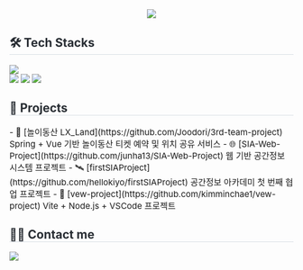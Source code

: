 <div align= "center">
    <img src="https://capsule-render.vercel.app/api?type=soft&color=000000&height=120&text=Hello&animation=blink&fontColor=fdc4df&fontSize=50" />
</div>

<div style="text-align: left;"> 
<h2 style="border-bottom: 1px solid #d8dee4; color: #282d33;"> 🛠️ Tech Stacks </h2>  
<div style="margin: ; text-align: left;">
    <img src="https://img.shields.io/badge/Apache Tomcat-F8DC75?style=for-the-badge&logo=Apache Tomcat&logoColor=white"> <br/>
    <img src="https://img.shields.io/badge/Java-007396?style=for-the-badge&logo=Java&logoColor=white">
    <img src="https://img.shields.io/badge/Javascript-F7DF1E?style=for-the-badge&logo=Javascript&logoColor=white">
    <img src="https://img.shields.io/badge/MySQL-4479A1?style=for-the-badge&logo=MySQL&logoColor=white">
</div>
</div>

<div style="text-align: left;">
<h2 style="border-bottom: 1px solid #d8dee4; color: #282d33;"> 📂 Projects </h2>  
<div style="text-align: left; font-size: 15px;">
- 🚀 [놀이동산 LX_Land](https://github.com/Joodori/3rd-team-project)  
  Spring + Vue 기반 놀이동산 티켓 예약 및 위치 공유 서비스  
- 🌐 [SIA-Web-Project](https://github.com/junha13/SIA-Web-Project)  
  웹 기반 공간정보 시스템 프로젝트  
- 🛰️ [firstSIAProject](https://github.com/hellokiyo/firstSIAProject)  
  공간정보 아카데미 첫 번째 협업 프로젝트  
- 🎨 [vew-project](https://github.com/kimminchae1/vew-project)  
  Vite + Node.js + VSCode 프로젝트
</div>
</div>

<div style="text-align: left;">
<h2 style="border-bottom: 1px solid #d8dee4; color: #282d33;"> 🧑‍💻 Contact me </h2> 
<div style="text-align: left;"> 
    <a href="https://minjava.tistory.com/">
        <img src="https://img.shields.io/badge/Tistory-000000?style=for-the-badge&logo=Tistory&logoColor=white">
    </a>
</div>
</div>
